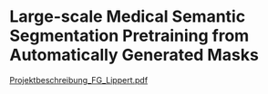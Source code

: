 # Large-scale Medical Semantic Segmentation Pretraining from Automatically Generated Masks
[Projektbeschreibung_FG_Lippert.pdf](https://github.com/user-attachments/files/17376741/Projektbeschreibung_FG_Lippert.pdf)
